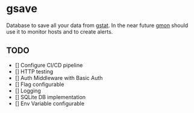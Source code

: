 # gsave
Database to save all your data from [gstat](https://github.com/hamburghammer/gstat). 
In the near future [gmon](https://github.com/hamburghammer/gmon) should use it to monitor hosts and to create alerts.

## TODO
- [] Configure CI/CD pipeline
- [] HTTP testing
- [] Auth Middleware with Basic Auth
- [] Flag configurable
- [] Logging
- [] SQLite DB implementation
- [] Env Variable configurable